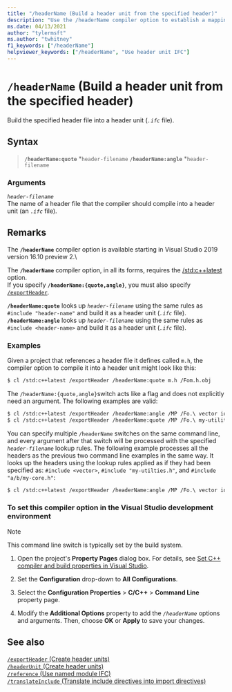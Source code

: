 ```yaml
---
title: "/headerName (Build a header unit from the specified header)"
description: "Use the /headerName compiler option to establish a mapping between a header file and the header unit to build."
ms.date: 04/13/2021
author: "tylermsft"
ms.author: "twhitney"
f1_keywords: ["/headerName"]
helpviewer_keywords: ["/headerName", "Use header unit IFC"]
---
```

# `/headerName` (Build a header unit from the specified header)

Build the specified header file into a header unit (*`.ifc`* file).

## Syntax

> **`/headerName:quote`** *`header-filename`
> **`/headerName:angle`** *`header-filename`

### Arguments

*`header-filename`*\
The name of a header file that the compiler should compile into a header unit (an *`.ifc`* file).

## Remarks

The **`/headerName`** compiler option is available starting in Visual Studio 2019 version 16.10 preview 2.\

The **`/headerName`** compiler option, in all its forms, requires the [/std:c++latest](std-specify-language-standard-version.md) option.\
If you specify **`/headerName:{quote,angle}`**, you must also specify [`/exportHeader`](module-exportheader.md).

**`/headerName:quote`** looks up *`header-filename`* using the same rules as `#include "header-name"` and build it as a header unit (*`.ifc`* file).\
**`/headerName:angle`** looks up *`header-filename`* using the same rules as `#include <header-name>` and build it as a header unit (*`.ifc`* file).

### Examples

Given a project that references a header file it defines called `m.h`, the compiler option to compile it into a header unit might look like this:

```Bash
$ cl /std:c++latest /exportHeader /headerName:quote m.h /Fom.h.obj
```

The `/headerName:{quote,angle}`switch acts like a flag and does not explicitly need an argument. The following examples are valid:

```Bash
$ cl /std:c++latest /exportHeader /headerName:angle /MP /Fo.\ vector iostream algorithm
$ cl /std:c++latest /exportHeader /headerName:quote /MP /Fo.\ my-utilities.h a/b/my-core.h
```

You can specify multiple `/headerName` switches on the same command line, and every argument after that switch will be processed with the specified *`header-filename`* lookup rules. The following example processes all the headers as the previous two command line examples in the same way. It looks up the headers using the lookup rules applied as if they had been specified as: `#include <vector>`, `#include "my-utilties.h"`, and `#include "a/b/my-core.h"`:

```bash
$ cl /std:c++latest /exportHeader /headerName:angle /MP /Fo.\ vector iostream algorithm /headerName:quote my-utilities.h a/b/my-core.h
```

### To set this compiler option in the Visual Studio development environment

> [!NOTE]
> This command line switch is typically set by the build system.

1. Open the project's **Property Pages** dialog box. For details, see [Set C++ compiler and build properties in Visual Studio](../working-with-project-properties.md).

1. Set the **Configuration** drop-down to **All Configurations**.

1. Select the **Configuration Properties** > **C/C++** > **Command Line** property page.

1. Modify the **Additional Options** property to add the *`/headerName`* options and arguments. Then, choose **OK** or **Apply** to save your changes.

## See also

[`/exportHeader` (Create header units)](module-exportheader.md)\
[`/headerUnit` (Create header units)](headerunit.md)\
[`/reference` (Use named module IFC)](module-reference.md)\
[`/translateInclude` (Translate include directives into import directives)](translateinclude.md)
